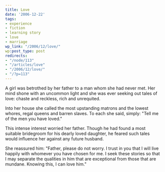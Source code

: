 ```yaml
---
title: Love
date: '2006-12-22'
tags:
- experience
- fiction
- learning story
- love
- marriage
wp_link: "/2006/12/love/"
wp:post_type: post
redirects:
- "/node/113"
- "/articles/love"
- "/2006/12/love/"
- "/?p=113"
---
```


A girl was betrothed by her father to a man whom she had never met. Her mind shone with an uncommon light and she was ever seeking out tales of love: chaste and reckless, rich and unrequited.

Into her house she called the most upstanding matrons and the lowest whores, regal queens and barren slaves. To each she said, simply: "Tell me of the men you have loved."

This intense interest worried her father. Though he had found a most suitable bridegroom for his dearly loved daughter, he feared such tales would influence her against any future husband.

She reassured him: "Father, please do not worry. I trust in you that I will live happily with whomever you have chosen for me. I seek these stories so that I may separate the qualities in him that are exceptional from those that are mundane. Knowing this, I can love him."
